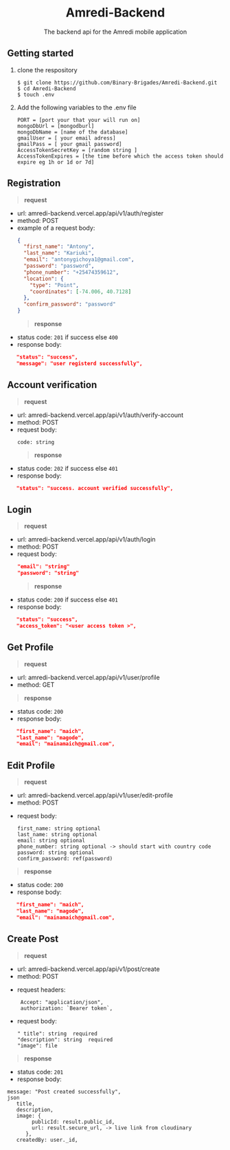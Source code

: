 <div align="center">

# Amredi-Backend

<p> The backend api for the Amredi mobile application </p>
</div>

## Getting started

1. clone the respository
   ```shell
   $ git clone https://github.com/Binary-Brigades/Amredi-Backend.git
   $ cd Amredi-Backend
   $ touch .env
   ```
2. Add the following variables to the .env file
   ```
   PORT = [port your that your will run on]
   mongoDbUrl = [mongodburl]
   mongoDbName = [name of the database]
   gmailUser = [ your email adress]
   gmailPass = [ your gmail password]
   AccessTokenSecretKey = [random string ]
   AccessTokenExpires = [the time before which the access token should expire eg 1h or 1d or 7d]
   ```

## Registration

> **request**

- url: amredi-backend.vercel.app/api/v1/auth/register
- method: POST
- example of a request body:
  ```json
  {
    "first_name": "Antony",
    "last_name": "Kariuki",
    "email": "antonygichoya1@gmail.com",
    "password": "password",
    "phone_number": "+25474359612",
    "location": {
      "type": "Point",
      "coordinates": [-74.006, 40.7128]
    },
    "confirm_password": "password"
  }
  ```
  > **response**

* status code: `201` if success else `400`
* response body:

```json
   "status": "success",
   "message": "user registerd successfully",
```

## Account verification

> **request**

- url: amredi-backend.vercel.app/api/v1/auth/verify-account
- method: POST
- request body:
  ```
  code: string
  ```
  > **response**

* status code: `202` if success else `401`
* response body:

```json
   "status": "success. account verified successfully",
```

## Login

> **request**

- url: amredi-backend.vercel.app/api/v1/auth/login
- method: POST
- request body:
  ```json
  "email": "string"
  "password": "string"
  ```
  > **response**
- status code: `200` if success else `401`
- response body:

```json
   "status": "success",
   "access_token": "<user access token >",
```

## Get Profile

> **request**

- url: amredi-backend.vercel.app/api/v1/user/profile
- method: GET

> **response**

- status code: `200`
- response body:

```json
   "first_name": "maich",
   "last_name": "magode",
   "email": "mainamaich@gmail.com",
```

## Edit Profile

> **request**

- url: amredi-backend.vercel.app/api/v1/user/edit-profile
- method: POST

* request body:
  ```
  first_name: string optional
  last_name: string optional
  email: string optional
  phone_number: string optional -> should start with country code
  password: string optional
  confirm_password: ref(password)
  ```

> **response**

- status code: `200`
- response body:

```json
   "first_name": "maich",
   "last_name": "magode",
   "email": "mainamaich@gmail.com",
```

## Create Post

> **request**

- url: amredi-backend.vercel.app/api/v1/post/create
- method: POST

* request headers:

  ```
   Accept: "application/json",
   authorization: `Bearer token`,

  ```

* request body:

  ```
  " title": string  required
  "description": string  required
  "image": file

  ```

> **response**

- status code: `201`
- response body:

```
message: "Post created successfully",
json
   title,
   description,
   image: {
        publicId: result.public_id,
        url: result.secure_url, -> live link from cloudinary
      },
   createdBy: user._id,
```
